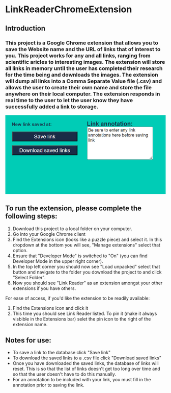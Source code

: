 # LinkReaderChromeExtension

## Introduction

### This project is a Google Chrome extension that allows you to save the Website name and the URL of links that of interest to you. This project works for any and all links, ranging from scientific aricles to interesting images. The extension will store all links in memory until the user has completed their research for the time being and downloads the images. The extension will dump all links into a Comma Separate Value file (.csv) and allows the user to create their own name and store the file anywhere on their local computer. The extension responds in real time to the user to let the user know they have successfully added a link to storage.

![Image of Chrome extension](images/extension.PNG)

## To run the extension, please complete the following steps:
1. Download this project to a local folder on your computer.
2. Go into your Google Chrome client
3. Find the Extensions icon (looks like a puzzle piece) and select it. In this dropdown at the bottom you will see, "Manage extensions" select that option.
4. Ensure that "Developer Mode" is switched to "On" (you can find Developer Mode in the upper right corner).
5. In the top left corner you should now see "Load unpacked" select that button and navigate to the folder you download the project to and click "Select Folder".
6. Now you should see "Link Reader" as an extension amongst your other extensions if you have others.

For ease of access, if you'd like the extension to be readily available:
1. Find the Extensions icon and click it
2. This time you should see Link Reader listed. To pin it (make it always visbible in the Extensions bar) selet the pin icon to the right of the extension name.

## Notes for use:
- To save a link to the database click "Save link"
- To download the saved links to a .csv file click "Download saved links"
- Once you have downloaded the saved links, the database of links will reset. This is so that the list of links doesn't get too long over time and so that the user doesn't have to do this manually.
- For an annotation to be included with your link, you must fill in the annotation prior to saving the link.
